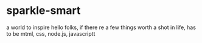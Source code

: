 # sparkle-smart
a world to inspire
hello folks, if there re a few things worth a shot in life, has to be mtml, css, node.js, javascriptt
